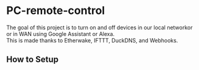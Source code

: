 # PC-remote-control
The goal of this project is to turn on and off devices in our local networkor or in WAN using Google Assistant or Alexa.  
This is made thanks to Etherwake, IFTTT, DuckDNS, and Webhooks.  

## How to Setup
